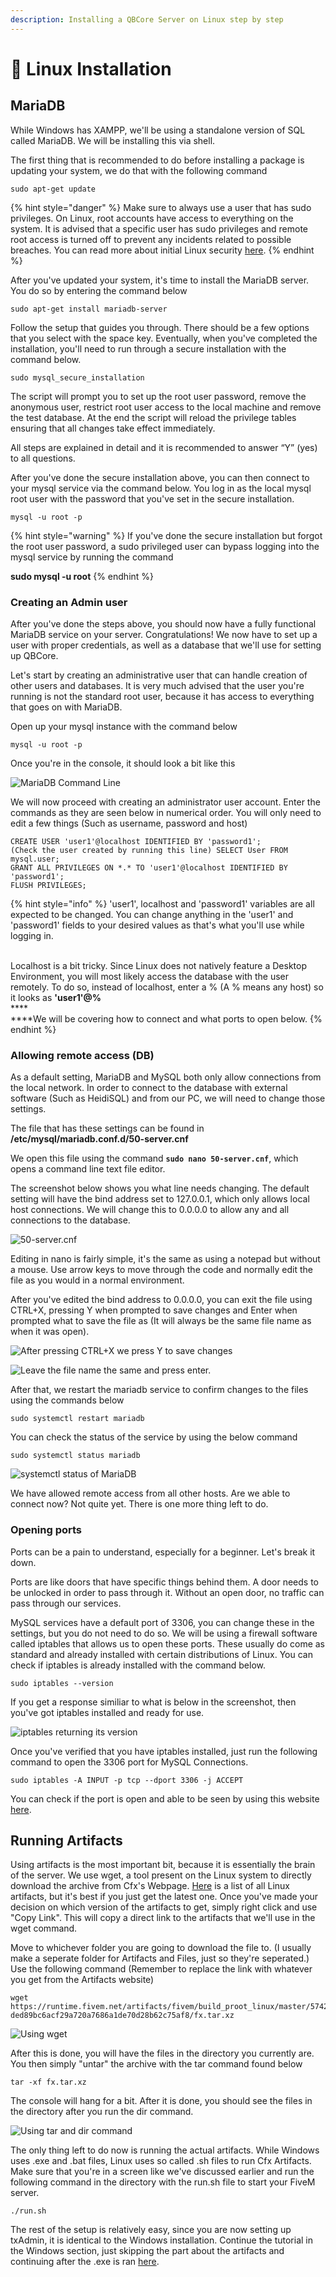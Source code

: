```yaml
---
description: Installing a QBCore Server on Linux step by step
---
```


# 🐧 Linux Installation

## MariaDB

While Windows has XAMPP, we'll be using a standalone version of SQL called MariaDB. We will be installing this via shell.

The first thing that is recommended to do before installing a package is updating your system, we do that with the following command

```
sudo apt-get update
```

{% hint style="danger" %}
Make sure to always use a user that has sudo privileges. On Linux, root accounts have access to everything on the system. It is advised that a specific user has sudo privileges and remote root access is turned off to prevent any incidents related to possible breaches. You can read more about initial Linux security [here](https://blog.avast.com/secure-your-linux-server-avast).
{% endhint %}

After you've updated your system, it's time to install the MariaDB server. You do so by entering the command below

```
sudo apt-get install mariadb-server
```

Follow the setup that guides you through. There should be a few options that you select with the space key. Eventually, when you've completed the installation, you'll need to run through a secure installation with the command below.

```
sudo mysql_secure_installation
```

The script will prompt you to set up the root user password, remove the anonymous user, restrict root user access to the local machine and remove the test database. At the end the script will reload the privilege tables ensuring that all changes take effect immediately.

All steps are explained in detail and it is recommended to answer “Y” (yes) to all questions.

After you've done the secure installation above, you can then connect to your mysql service via the command below. You log in as the local mysql root user with the password that you've set in the secure installation.

```
mysql -u root -p
```

{% hint style="warning" %}
If you've done the secure installation but forgot the root user password, a sudo privileged user can bypass logging into the mysql service by running the command

**sudo mysql -u root**
{% endhint %}

### **Creating an Admin user**

After you've done the steps above, you should now have a fully functional MariaDB service on your server. Congratulations! We now have to set up a user with proper credentials, as well as a database that we'll use for setting up QBCore.

Let's start by creating an administrative user that can handle creation of other users and databases. It is very much advised that the user you're running is not the standard root user, because it has access to everything that goes on with MariaDB.

Open up your mysql instance with the command below

```
mysql -u root -p
```

Once you're in the console, it should look a bit like this

![MariaDB Command Line](../.gitbook/assets/Terminus\_LjifucOy4i.png)

We will now proceed with creating an administrator user account. Enter the commands as they are seen below in numerical order. You will only need to edit a few things (Such as username, password and host)

```
CREATE USER 'user1'@localhost IDENTIFIED BY 'password1';
(Check the user created by running this line) SELECT User FROM mysql.user;
GRANT ALL PRIVILEGES ON *.* TO 'user1'@localhost IDENTIFIED BY 'password1';
FLUSH PRIVILEGES;
```

{% hint style="info" %}
'user1', localhost and 'password1' variables are all expected to be changed. You can change anything in the 'user1' and 'password1' fields to your desired values as that's what you'll use while logging in.

\
Localhost is a bit tricky. Since Linux does not natively feature a Desktop Environment, you will most likely access the database with the user remotely. To do so, instead of localhost, enter a % (A % means any host) so it looks as **'user1'@%**\
\*\*\*\*\
\*\*\*\*We will be covering how to connect and what ports to open below.
{% endhint %}

### Allowing remote access (DB)

As a default setting, MariaDB and MySQL both only allow connections from the local network. In order to connect to the database with external software (Such as HeidiSQL) and from our PC, we will need to change those settings.

The file that has these settings can be found in **/etc/mysql/mariadb.conf.d/50-server.cnf**

We open this file using the command **`sudo nano 50-server.cnf`**, which opens a command line text file editor.

The screenshot below shows you what line needs changing. The default setting will have the bind address set to 127.0.0.1, which only allows local host connections. We will change this to 0.0.0.0 to allow any and all connections to the database.

![50-server.cnf](../.gitbook/assets/Terminus\_SOG5oqcssc.png)

Editing in nano is fairly simple, it's the same as using a notepad but without a mouse. Use arrow keys to move through the code and normally edit the file as you would in a normal environment.

After you've edited the bind address to 0.0.0.0, you can exit the file using CTRL+X, pressing Y when prompted to save changes and Enter when prompted what to save the file as (It will always be the same file name as when it was open).

![After pressing CTRL+X we press Y to save changes](../.gitbook/assets/Terminus\_Sf4x4s5sbx.png)

![Leave the file name the same and press enter.](../.gitbook/assets/Terminus\_Ot5jFzizkD.png)

After that, we restart the mariadb service to confirm changes to the files using the commands below

```
sudo systemctl restart mariadb
```

You can check the status of the service by using the below command

```
sudo systemctl status mariadb
```

![systemctl status of MariaDB](../.gitbook/assets/Terminus\_f7VVyPHkLC.png)

We have allowed remote access from all other hosts. Are we able to connect now? Not quite yet. There is one more thing left to do.

### Opening ports

Ports can be a pain to understand, especially for a beginner. Let's break it down.

Ports are like doors that have specific things behind them. A door needs to be unlocked in order to pass through it. Without an open door, no traffic can pass through our services.

MySQL services have a default port of 3306, you can change these in the settings, but you do not need to do so. We will be using a firewall software called iptables that allows us to open these ports. These usually do come as standard and already installed with certain distributions of Linux. You can check if iptables is already installed with the command below.

```
sudo iptables --version
```

If you get a response similiar to what is below in the screenshot, then you've got iptables installed and ready for use.

![iptables returning its version](../.gitbook/assets/Terminus\_8ovVMYD2CK.png)

Once you've verified that you have iptables installed, just run the following command to open the 3306 port for MySQL Connections.

```
sudo iptables -A INPUT -p tcp --dport 3306 -j ACCEPT
```

You can check if the port is open and able to be seen by using this website [here](https://portchecker.co/).

## Running Artifacts

Using artifacts is the most important bit, because it is essentially the brain of the server. We use wget, a tool present on the Linux system to directly download the archive from Cfx's Webpage. [Here](https://runtime.fivem.net/artifacts/fivem/build\_proot\_linux/master/) is a list of all Linux artifacts, but it's best if you just get the latest one. Once you've made your decision on which version of the artifacts to get, simply right click and use "Copy Link". This will copy a direct link to the artifacts that we'll use in the wget command.

Move to whichever folder you are going to download the file to. (I usually make a seperate folder for Artifacts and Files, just so they're seperated.) Use the following command (Remember to replace the link with whatever you get from the Artifacts website)

```
wget https://runtime.fivem.net/artifacts/fivem/build_proot_linux/master/5742-ded89bc6acf29a720a7686a1de70d28b62c75af8/fx.tar.xz
```

![Using wget](https://user-images.githubusercontent.com/89489089/179919507-a17cbce0-5307-4a34-9bf1-64acdd68e29c.png)

After this is done, you will have the files in the directory you currently are. You then simply "untar" the archive with the tar command found below

```
tar -xf fx.tar.xz
```

The console will hang for a bit. After it is done, you should see the files in the directory after you run the dir command.

![Using tar and dir command](https://user-images.githubusercontent.com/89489089/179920224-e8c933b9-91a2-4dc9-9ba5-71dc7e59484d.png)

The only thing left to do now is running the actual artifacts. While Windows uses .exe and .bat files, Linux uses so called .sh files to run Cfx Artifacts. Make sure that you're in a screen like we've discussed earlier and run the following command in the directory with the run.sh file to start your FiveM server.

```
./run.sh
```

The rest of the setup is relatively easy, since you are now setting up txAdmin, it is identical to the Windows installation. Continue the tutorial in the Windows section, just skipping the part about the artifacts and continuing after the .exe is ran [here](https://docs.qbcore.org/qbcore-documentation/guides/windows-installation#artifact-and-txadmin).
